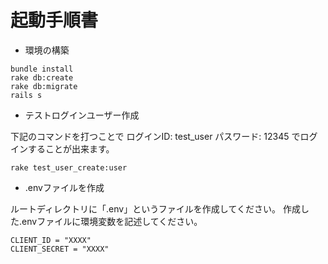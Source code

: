 # 起動手順書

- 環境の構築

```
bundle install
rake db:create
rake db:migrate
rails s
```

- テストログインユーザー作成

下記のコマンドを打つことで
ログインID: test_user
パスワード: 12345
でログインすることが出来ます。

```
rake test_user_create:user
```

- .envファイルを作成

ルートディレクトリに「.env」というファイルを作成してください。
作成した.envファイルに環境変数を記述してください。

```
CLIENT_ID = "XXXX"
CLIENT_SECRET = "XXXX"
```
